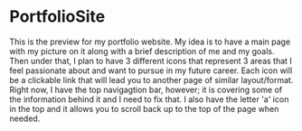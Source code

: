 # PortfolioSite

This is the preview for my portfolio website. My idea is to have a main page with my picture on it along with a brief description of me and my goals. Then under that, I plan to have 3 different icons that represent 3 areas that I feel passionate about and want to pursue in my future career. Each icon will be a clickable link that will lead you to another page of similar layout/format. Right now, I have the top navigagtion bar, however; it is covering some of the information behind it and I need to fix that. I also have the letter 'a' icon in the top and it allows you to scroll back up to the top of the page when needed.  
